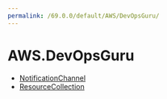 ```yaml
---
permalink: /69.0.0/default/AWS/DevOpsGuru/
---
```


# AWS.DevOpsGuru



* [NotificationChannel](NotificationChannel.md)
* [ResourceCollection](ResourceCollection.md)